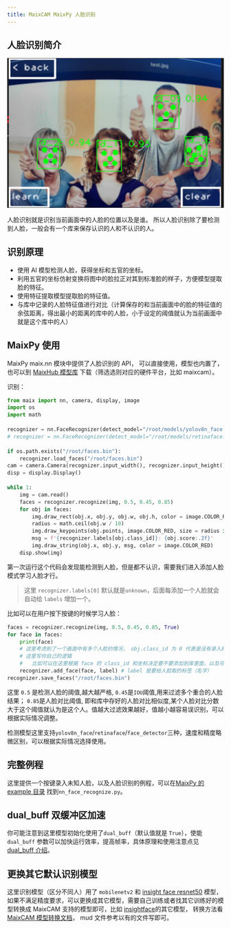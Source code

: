 ```yaml
---
title: MaixCAM MaixPy 人脸识别
---
```


## 人脸识别简介

![face_recognize](../../assets/face_recognize.jpg)

人脸识别就是识别当前画面中的人脸的位置以及是谁。
所以人脸识别除了要检测到人脸，一般会有一个库来保存认识的人和不认识的人。

## 识别原理

* 使用 AI 模型检测人脸，获得坐标和五官的坐标。
* 利用五官的坐标仿射变换将图中的脸拉正对其到标准脸的样子，方便模型提取脸的特征。
* 使用特征提取模型提取脸的特征值。
* 与库中记录的人脸特征值进行对比（计算保存的和当前画面中的脸的特征值的余弦距离，得出最小的距离的库中的人脸，小于设定的阈值就认为当前画面中就是这个库中的人）


## MaixPy 使用

MaixPy maix.nn 模块中提供了人脸识别的 API， 可以直接使用，模型也内置了，也可以到 [MaixHub 模型库](https://maixhub.com/model/zoo) 下载（筛选选则对应的硬件平台，比如 maixcam）。


识别：

```python
from maix import nn, camera, display, image
import os
import math

recognizer = nn.FaceRecognizer(detect_model="/root/models/yolov8n_face.mud", feature_model = "/root/models/insghtface_webface_r50.mud", dual_buff=True)
# recognizer = nn.FaceRecognizer(detect_model="/root/models/retinaface.mud", feature_model = "/root/models/face_feature.mud", dual_buff=True)

if os.path.exists("/root/faces.bin"):
    recognizer.load_faces("/root/faces.bin")
cam = camera.Camera(recognizer.input_width(), recognizer.input_height(), recognizer.input_format())
disp = display.Display()

while 1:
    img = cam.read()
    faces = recognizer.recognize(img, 0.5, 0.45, 0.85)
    for obj in faces:
        img.draw_rect(obj.x, obj.y, obj.w, obj.h, color = image.COLOR_RED)
        radius = math.ceil(obj.w / 10)
        img.draw_keypoints(obj.points, image.COLOR_RED, size = radius if radius < 5 else 4)
        msg = f'{recognizer.labels[obj.class_id]}: {obj.score:.2f}'
        img.draw_string(obj.x, obj.y, msg, color = image.COLOR_RED)
    disp.show(img)
```

第一次运行这个代码会发现能检测到人脸，但是都不认识，需要我们进入添加人脸模式学习人脸才行。

> 这里 `recognizer.labels[0]` 默认就是`unknown`，后面每添加一个人脸就会自动给 `labels` 增加一个。

比如可以在用户按下按键的时候学习人脸：
```python
faces = recognizer.recognize(img, 0.5, 0.45, 0.85, True)
for face in faces:
    print(face)
    # 这里考虑到了一个画面中有多个人脸的情况， obj.class_id 为 0 代表是没有录入的人脸
    # 这里写你自己的逻辑
    #   比如可以在这里根据 face 的 class_id 和坐标决定要不要添加到库里面，以及可以做用户交互逻辑，比如按下按钮才录入等
    recognizer.add_face(face, label) # label 是要给人脸取的标签（名字）
recognizer.save_faces("/root/faces.bin")
```

这里 `0.5` 是检测人脸的阈值,越大越严格, `0.45`是`IOU`阈值,用来过滤多个重合的人脸结果；
`0.85`是人脸对比阈值, 即和库中存好的人脸对比相似度,某个人脸对比分数大于这个阈值就认为是这个人。值越大过滤效果越好，值越小越容易误识别，可以根据实际情况调整。

检测模型这里支持`yolov8n_face`/`retinaface`/`face_detector`三种，速度和精度略微区别，可以根据实际情况选择使用。

## 完整例程

这里提供一个按键录入未知人脸，以及人脸识别的例程，可以在[MaixPy 的 example 目录](https://github.com/sipeed/MaixPy/tree/main/examples) 找到`nn_face_recognize.py`。


## dual_buff 双缓冲区加速

你可能注意到这里模型初始化使用了`dual_buff`（默认值就是 `True`），使能 `dual_buff` 参数可以加快运行效率，提高帧率，具体原理和使用注意点见 [dual_buff 介绍](./dual_buff.md)。

## 更换其它默认识别模型

这里识别模型（区分不同人）用了 `mobilenetv2` 和 [insight face resnet50](https://maixhub.com/model/zoo/462) 模型，如果不满足精度要求，可以更换成其它模型，需要自己训练或者找其它训练好的模型转换成 MaixCAM 支持的模型即可，比如 [insightface](https://github.com/deepinsight/insightface)的其它模型， 转换方法看[MaixCAM 模型转换文档](../ai_model_converter/maixcam.md)， mud 文件参考以有的文件写即可。


